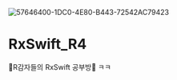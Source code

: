 ![57646400-1DC0-4E80-B443-72542AC79423](https://user-images.githubusercontent.com/61549796/115134472-568cee00-a04b-11eb-82a7-a62786c2850d.jpeg)
# RxSwift_R4
🥔R감자들의 RxSwift 공부방🥔
ㅋㅋ
